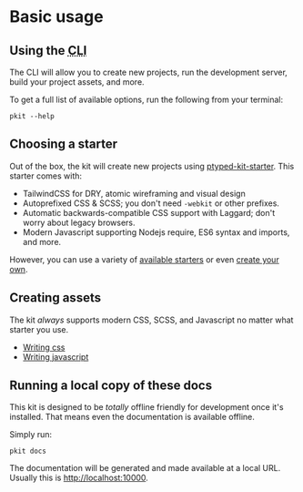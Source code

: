 # Basic usage

## Using the <abbr title="Command line interface">CLI</abbr>

The CLI will allow you to create new projects, run the development server, build your project assets, and more.

To get a full list of available options, run the following from your terminal:

```
pkit --help
```

## Choosing a starter

Out of the box, the kit will create new projects using [ptyped-kit-starter](https://github.com/ptyped/ptyped-kit-starter). This starter comes with:

- TailwindCSS for DRY, atomic wireframing and visual design
- Autoprefixed CSS & SCSS; you don't need `-webkit` or other prefixes.
- Automatic backwards-compatible CSS support with Laggard; don't worry about legacy browsers.
- Modern Javascript supporting Nodejs require, ES6 syntax and imports, and more.

However, you can use a variety of [available starters](https://www.npmjs.com/search?q=ptyped-kit-starter) or even [create your own](./templates.md).

## Creating assets

The kit _always_ supports modern CSS, SCSS, and Javascript no matter what starter you use.

- [Writing css](./css.md)
- [Writing javascript](./javascript.md)

## Running a local copy of these docs

This kit is designed to be _totally_ offline friendly for development once it's installed. That means even the documentation is available offline.

Simply run:

```
pkit docs
```

The documentation will be generated and made available at a local URL. Usually this is [http://localhost:10000](http://localhost:10000).
